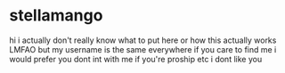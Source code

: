 # stellamango
hi i actually don't really know what to put here or how this actually works LMFAO
but my username is the same everywhere if you care to find me
i would prefer you dont int with me if you're proship etc i dont like you
